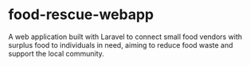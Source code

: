 # food-rescue-webapp
A web application built with Laravel to connect small food vendors with surplus food to individuals in need, aiming to reduce food waste and support the local community.
